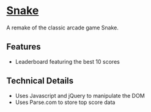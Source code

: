 # [Snake](https://vinstagram.herokuapp.com)

A remake of the classic arcade game Snake.

## Features
- Leaderboard featuring the best 10 scores

## Technical Details
 - Uses Javascript and jQuery to manipulate the DOM
 - Uses Parse.com to store top score data
